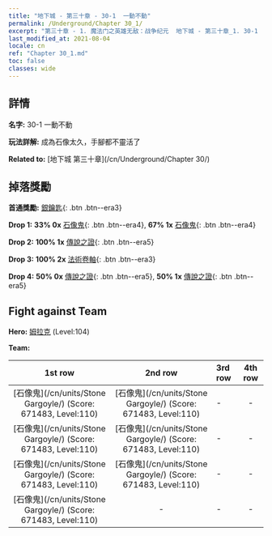 ```yaml
---
title: "地下城 - 第三十章 - 30-1  一動不動"
permalink: /Underground/Chapter 30_1/
excerpt: "第三十章 - 1. 魔法门之英雄无敌：战争纪元  地下城 - 第三十章_1. 30-1  一動不動"
last_modified_at: 2021-08-04
locale: cn
ref: "Chapter 30_1.md"
toc: false
classes: wide
---
```


## 詳情

 **名字:** 30-1  一動不動

 **玩法詳解:**       成為石像太久，手腳都不靈活了

 **Related to:** [地下城 第三十章](/cn/Underground/Chapter 30/)

## 掉落獎勵

 **首通獎勵:** [銀鑰匙](/cn/Items/con_693/){: .btn .btn--era3}

 **Drop 1:** **33% 0x** [石像鬼](/cn/Items/unt_236/){: .btn .btn--era4}, **67% 1x** [石像鬼](/cn/Items/unt_236/){: .btn .btn--era4}

 **Drop 2:** **100% 1x** [傳說之證](/cn/Items/mat_102/){: .btn .btn--era5}

 **Drop 3:** **100% 2x** [法術卷軸](/cn/Items/con_694/){: .btn .btn--era3}

 **Drop 4:** **50% 0x** [傳說之證](/cn/Items/mat_102/){: .btn .btn--era5}, **50% 1x** [傳說之證](/cn/Items/mat_102/){: .btn .btn--era5}


## Fight against Team
 **Hero:** [姆拉克](/cn/heroes/Mullich/) (Level:104)

 **Team:**


  | 1st row | 2nd row | 3rd row | 4th row |
  |:----:|:----:|:----|:----:|
  | [石像鬼](/cn/units/Stone Gargoyle/) (Score: 671483, Level:110)  | [石像鬼](/cn/units/Stone Gargoyle/) (Score: 671483, Level:110)  | - | - |
  | [石像鬼](/cn/units/Stone Gargoyle/) (Score: 671483, Level:110)  | [石像鬼](/cn/units/Stone Gargoyle/) (Score: 671483, Level:110)  | - | - |
  | [石像鬼](/cn/units/Stone Gargoyle/) (Score: 671483, Level:110)  | [石像鬼](/cn/units/Stone Gargoyle/) (Score: 671483, Level:110)  | - | - |
  | [石像鬼](/cn/units/Stone Gargoyle/) (Score: 671483, Level:110)  | - | - | - |


